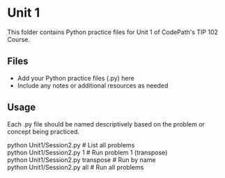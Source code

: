 # Unit 1

This folder contains Python practice files for Unit 1 of CodePath's TIP 102 Course.

## Files
- Add your Python practice files (.py) here
- Include any notes or additional resources as needed

## Usage
Each .py file should be named descriptively based on the problem or concept being practiced.

python Unit1/Session2.py              # List all problems  
python Unit1/Session2.py 1            # Run problem 1 (transpose)  
python Unit1/Session2.py transpose    # Run by name  
python Unit1/Session2.py all          # Run all problems  